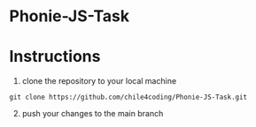# Phonie-JS-Task
# Instructions
1. clone the repository to your local machine 
````
git clone https://github.com/chile4coding/Phonie-JS-Task.git

````
2. push your changes to the main branch
   
